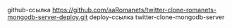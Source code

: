 github-ссылка https://github.com/aaRomanets/twitter-clone-romanets-mongodb-server-deploy.git
deploy-ссылка twitter-clone-mongodb-server
